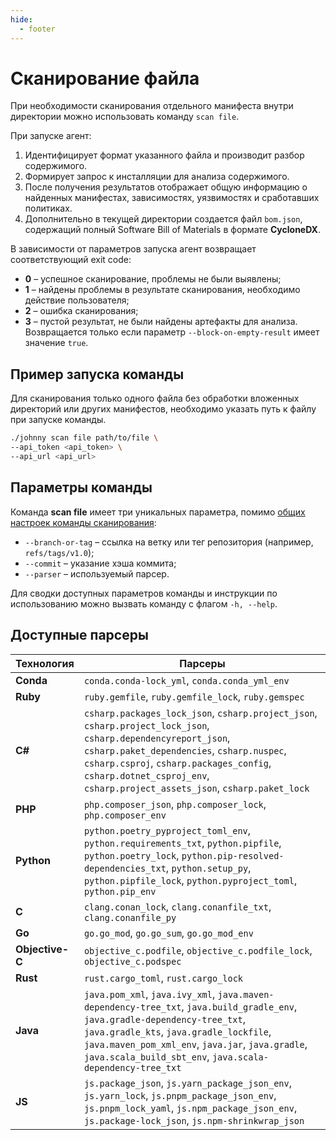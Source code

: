 ```yaml
---
hide:
  - footer
---
```


# Сканирование файла

При необходимости сканирования отдельного манифеста внутри директории можно использовать команду `scan file`.

При запуске агент:

1. Идентифицирует формат указанного файла и производит разбор содержимого.
2. Формирует запрос к инсталляции для анализа содержимого.
3. После получения результатов отображает общую информацию о найденных манифестах, зависимостях, уязвимостях и сработавших политиках.
4. Дополнительно в текущей директории создается файл `bom.json`, содержащий полный Software Bill of Materials в формате **CycloneDX**.

В зависимости от параметров запуска агент возвращает соответствующий exit code:

- **0** – успешное сканирование, проблемы не были выявлены;
- **1** – найдены проблемы в результате сканирования, необходимо действие пользователя;
- **2** – ошибка сканирования;
- **3** – пустой результат, не были найдены артефакты для анализа. Возвращается только если параметр `--block-on-empty-result` имеет значение `true`.

## Пример запуска команды

Для сканирования только одного файла без обработки вложенных директорий или других манифестов, необходимо указать путь к файлу при запуске команды.

```bash
./johnny scan file path/to/file \
--api_token <api_token> \
--api_url <api_url>
```

## Параметры команды

Команда **scan file** имеет три уникальных параметра, помимо [общих настроек команды сканирования](/agent/scan/#_2):

- `--branch-or-tag`  – ссылка на ветку или тег репозитория (например, `refs/tags/v1.0`);
- `--commit` – указание хэша коммита;
- `--parser`  – используемый парсер.

Для сводки доступных параметров команды и инструкции по использованию можно вызвать команду с флагом `-h, --help`.

## Доступные парсеры

| Технология      | Парсеры                                                                                                  |
|---------------|----------------------------------------------------------------------------------------------------------|
| **Conda**     | `conda.conda-lock_yml`, `conda.conda_yml_env`                                                             |
| **Ruby**      | `ruby.gemfile`, `ruby.gemfile_lock`, `ruby.gemspec`                                                       |
| **С#**    | `csharp.packages_lock_json`, `csharp.project_json`, `csharp.project_lock_json`, `csharp.dependencyreport_json`, `csharp.paket_dependencies`, `csharp.nuspec`, `csharp.csproj`, `csharp.packages_config`, `csharp.dotnet_csproj_env`, `csharp.project_assets_json`, `csharp.paket_lock` |
| **PHP**       | `php.composer_json`, `php.composer_lock`, `php.composer_env`                                              |
| **Python**    | `python.poetry_pyproject_toml_env`, `python.requirements_txt`, `python.pipfile`, `python.poetry_lock`, `python.pip-resolved-dependencies_txt`, `python.setup_py`, `python.pipfile_lock`, `python.pyproject_toml`, `python.pip_env` |
| **C**     | `clang.conan_lock`, `clang.conanfile_txt`, `clang.conanfile_py`                                           |
| **Go**        | `go.go_mod`, `go.go_sum`, `go.go_mod_env`                                                                 |
| **Objective-C** | `objective_c.podfile`, `objective_c.podfile_lock`, `objective_c.podspec`                                |
| **Rust**      | `rust.cargo_toml`, `rust.cargo_lock`                                                                      |
| **Java**      | `java.pom_xml`, `java.ivy_xml`, `java.maven-dependency-tree_txt`, `java.build_gradle_env`, `java.gradle-dependency-tree_txt`, `java.gradle_kts`, `java.gradle_lockfile`, `java.maven_pom_xml_env`, `java.jar`, `java.gradle`, `java.scala_build_sbt_env`, `java.scala-dependency-tree_txt` |
| **JS**        | `js.package_json`, `js.yarn_package_json_env`, `js.yarn_lock`, `js.pnpm_package_json_env`, `js.pnpm_lock_yaml`, `js.npm_package_json_env`, `js.package-lock_json`, `js.npm-shrinkwrap_json` |
